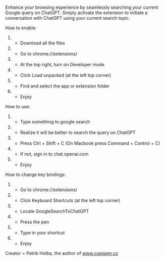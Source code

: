 Enhance your browsing experience by seamlessly searching your current Google query on ChatGPT. Simply activate the extension to initiate a conversation with ChatGPT using your current search topic.


How to enable:
1. - Download all the files
2. - Go to chrome://extensions/
3. - At the top right, turn on Developer mode
4. - Click Load unpacked (at the left top corner)
5. - Find and select the app or extension folder
6. - Enjoy
  

How to use:
1. - Type something to google search
2. - Realize it will be better to search the query on ChatGPT
3. - Press Ctrl + Shift + C (On Macbook press Command + Control + C)
4. - If not, sign in to chat.openai.com
5. - Enjoy
  

How to change key bindings:
1. - Go to chrome://extensions/
2. - Click Keyboard Shortcuts (at the left top corner)
3. - Locate GoogleSearchToChatGPT
4. - Press the pen
5. - Type in your shortcut
6. - Enjoy


Creator = Patrik Holba, the author of <a href="www.copisem.cz">www.copisem.cz</a>
